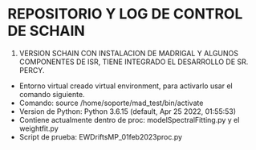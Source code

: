 # REPOSITORIO Y LOG DE CONTROL DE SCHAIN

1. VERSION SCHAIN CON INSTALACION DE MADRIGAL Y ALGUNOS COMPONENTES DE ISR, TIENE INTEGRADO EL DESARROLLO DE SR. PERCY.
* Entorno virtual creado virtual environment, para activarlo usar el comando siguiente.
* Comando:  source /home/soporte/mad_test/bin/activate
* Version de Python: Python 3.6.15 (default, Apr 25 2022, 01:55:53)
* Contiene actualmente dentro de proc: modelSpectralFitting.py  y el weightfit.py
* Script de prueba: EWDriftsMP_01feb2023proc.py

